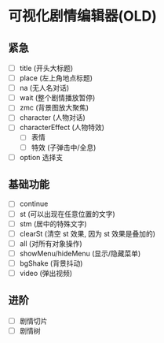 # 可视化剧情编辑器(OLD)

## 紧急

- [ ] title (开头大标题)
- [ ] place (左上角地点标题)
- [ ] na (无人名对话)
- [ ] wait (整个剧情播放暂停)
- [ ] zmc (背景图放大聚焦)
- [ ] character (人物对话)
- [ ] characterEffect (人物特效)
  - [ ] 表情
  - [ ] 特效 (子弹击中/全息)
- [ ] option 选择支

## 基础功能

- [ ] continue
- [ ] st (可以出现在任意位置的文字)
- [ ] stm (居中的特殊文字)
- [ ] clearSt (清空 st 效果, 因为 st 效果是叠加的)
- [ ] all (对所有对象操作)
- [ ] showMenu/hideMenu (显示/隐藏菜单)
- [ ] bgShake (背景抖动)
- [ ] video (弹出视频)

## 进阶

- [ ] 剧情切片
- [ ] 剧情树
